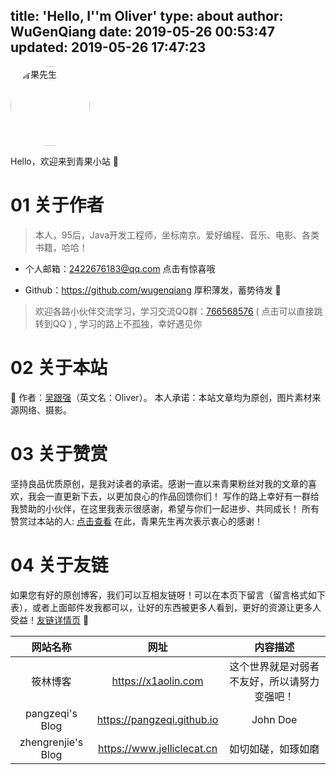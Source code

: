 title: 'Hello, I''m Oliver'
type: about
author: WuGenQiang
date: 2019-05-26 00:53:47
updated: 2019-05-26 17:47:23
---

<img alt="青果先生" style="width:127px; height:127px; border-radius:50%; overflow:hidden;" src="https://raw.githubusercontent.com/wugenqiang/picGo/master/pictures/003.jpg"/>

Hello，欢迎来到青果小站 🍊 

# 01 关于作者

> 本人，95后，Java开发工程师，坐标南京。爱好编程、音乐、电影、各类书籍，哈哈！

* 个人邮箱：<a target="_blank" href="http://mail.qq.com/cgi-bin/qm_share?t=qm_mailme&email=Gm1vfX90a3N7dH1aa2s0eXV3" style="text-decoration:none;">2422676183@qq.com</a>  点击有惊喜哦

* Github：https://github.com/wugenqiang  厚积薄发，蓄势待发 🐹

> 欢迎各路小伙伴交流学习，学习交流QQ群：[766568576](https://jq.qq.com/?_wv=1027&k=5EFi0kt) ( 点击可以直接跳转到QQ ) , 学习的路上不孤独，幸好遇见你

# 02 关于本站
🍄 作者：[吴跟强](https://wugenqiang.gitee.io/)（英文名：Oliver）。
本人承诺：本站文章均为原创，图片素材来源网络、摄影。

# 03 关于赞赏

坚持良品优质原创，是我对读者的承诺。感谢一直以来青果粉丝对我的文章的喜欢，我会一直更新下去，以更加良心的作品回馈你们！
写作的路上幸好有一群给我赞助的小伙伴，在这里我表示很感谢，希望与你们一起进步、共同成长！
所有赞赏过本站的人: [点击查看](https://wugenqiang.gitee.io/thank) 在此，青果先生再次表示衷心的感谢！

# 04 关于友链

如果您有好的原创博客，我们可以互相友链呀！可以在本页下留言（留言格式如下表），或者上面邮件发我都可以，让好的东西被更多人看到，更好的资源让更多人受益！[友链详情页](https://blog.enjoytoshare.club/links) 🏓 

网站名称|网址|内容描述
:---:|:---:|:---:
筱林博客|https://x1aolin.com|这个世界就是对弱者不友好，所以请努力变强吧！
pangzeqi's Blog|https://pangzeqi.github.io|John Doe
zhengrenjie's Blog|https://www.jelliclecat.cn|如切如磋，如琢如磨